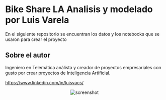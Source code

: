 # Bike Share LA Analisis y modelado por Luis Varela

En el siguiente repositorio se encuentran los datos y los notebooks que se usaron para crear el proyecto 

## Sobre el autor
Ingeniero en Telemática análista y creador de proyectos empresariales con gusto por crear proyectos de Inteligencia Artificial. 

https://www.linkedin.com/in/luisvacs/

<div align="center"> 
  <img src="[https://placehold.co/600x400?text=Your+Screenshot+here](https://cdn.vox-cdn.com/thumbor/wfqju87_tWu3voa0spR4-4H8XAo=/0x0:5661x4414/1200x800/filters:focal(2379x1755:3283x2659)/cdn.vox-cdn.com/uploads/chorus_image/image/63138975/shutterstock_734029624.0.jpg)" alt="screenshot" />
</div>

